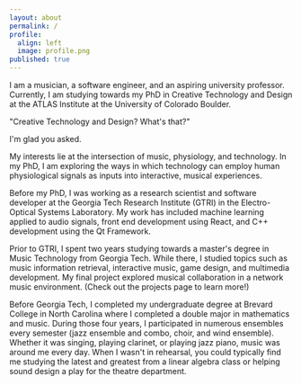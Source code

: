 ```yaml
---
layout: about
permalink: /
profile:
  align: left
  image: profile.png
published: true
---
```


I am a musician, a software engineer, and an aspiring university professor. Currently, I am studying towards my PhD in Creative Technology and Design at the ATLAS Institute at the University of Colorado Boulder. 

"Creative Technology and Design? What's that?"

I'm glad you asked.

My interests lie at the intersection of music, physiology, and technology. In my PhD, I am exploring the ways in which technology can employ human physiological signals as inputs into interactive, musical experiences.

Before my PhD, I was working as a research scientist and software developer at the Georgia Tech Research Institute (GTRI) in the Electro-Optical Systems Laboratory. My work has included machine learning applied to audio signals, front end development using React, and C++ development using the Qt Framework.

Prior to GTRI, I spent two years studying towards a master's degree in Music Technology from Georgia Tech. While there, I studied topics such as music information retrieval, interactive music, game design, and multimedia development. My final project explored musical collaboration in a network music environment. (Check out the projects page to learn more!)

Before Georgia Tech, I completed my undergraduate degree at Brevard College in North Carolina where I completed a double major in mathematics and music. During those four years, I participated in numerous ensembles every semester (jazz ensemble and combo, choir, and wind ensemble). Whether it was singing, playing clarinet, or playing jazz piano, music was around me every day. When I wasn't in rehearsal, you could typically find me studying the latest and greatest from a linear algebra class or helping sound design a play for the theatre department.
